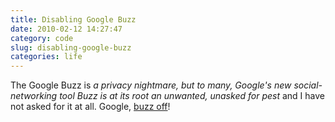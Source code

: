 ```yaml
---
title: Disabling Google Buzz
date: 2010-02-12 14:27:47
category: code
slug: disabling-google-buzz
categories: life
---
```


The Google Buzz is _a privacy nightmare, but to many, Google's new social-networking tool Buzz is at its root an unwanted, unasked for pest_ and I have not asked for it at all. Google, [buzz off](http://news.cnet.com/8301-17939_109-10451703-2.html)!
